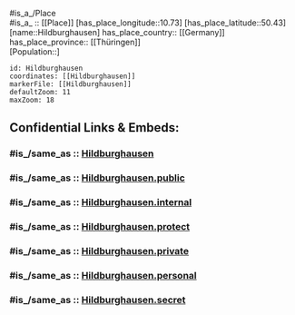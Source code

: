 ﻿---
confidential: public
isDeleted: false
location:
- 50.43
- 10.73
mapmarker: city
mapzoom:
- 7
- 12
SpocWebEntityId: 30938
tags:
- geo/City
type: City
---

#is_a_/Place  
#is_a_ :: [[Place]] 
[has_place_longitude::10.73] 
[has_place_latitude::50.43] 
[name::Hildburghausen] 
has_place_country:: [[Germany]]  
has_place_province:: [[Thüringen]]  
[Population::] 



```leaflet
id: Hildburghausen
coordinates: [[Hildburghausen]] 
markerFile: [[Hildburghausen]] 
defaultZoom: 11 
maxZoom: 18
```


## Confidential Links & Embeds: 

### #is_/same_as :: [Hildburghausen](/_Standards/Earth/Continent/Europe/Europe~Central/Germany/Germany~East/Thüringen/counties~TH/Hildburghausen/cities~Hildburghausen/Hildburghausen-city/City/Hildburghausen.md) 

### #is_/same_as :: [Hildburghausen.public](/_public/Earth/Continent/Europe/Europe~Central/Germany/Germany~East/Thüringen/counties~TH/Hildburghausen/cities~Hildburghausen/Hildburghausen-city/City/Hildburghausen.public.md) 

### #is_/same_as :: [Hildburghausen.internal](/_internal/Earth/Continent/Europe/Europe~Central/Germany/Germany~East/Thüringen/counties~TH/Hildburghausen/cities~Hildburghausen/Hildburghausen-city/City/Hildburghausen.internal.md) 

### #is_/same_as :: [Hildburghausen.protect](/_protect/Earth/Continent/Europe/Europe~Central/Germany/Germany~East/Thüringen/counties~TH/Hildburghausen/cities~Hildburghausen/Hildburghausen-city/City/Hildburghausen.protect.md) 

### #is_/same_as :: [Hildburghausen.private](/_private/Earth/Continent/Europe/Europe~Central/Germany/Germany~East/Thüringen/counties~TH/Hildburghausen/cities~Hildburghausen/Hildburghausen-city/City/Hildburghausen.private.md) 

### #is_/same_as :: [Hildburghausen.personal](/_personal/Earth/Continent/Europe/Europe~Central/Germany/Germany~East/Thüringen/counties~TH/Hildburghausen/cities~Hildburghausen/Hildburghausen-city/City/Hildburghausen.personal.md) 

### #is_/same_as :: [Hildburghausen.secret](/_secret/Earth/Continent/Europe/Europe~Central/Germany/Germany~East/Thüringen/counties~TH/Hildburghausen/cities~Hildburghausen/Hildburghausen-city/City/Hildburghausen.secret.md)

